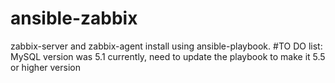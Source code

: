 ansible-zabbix
=====================

zabbix-server and zabbix-agent install using ansible-playbook.
#TO DO list:
MySQL version was 5.1 currently, need to update the playbook to make it 5.5 or higher version
